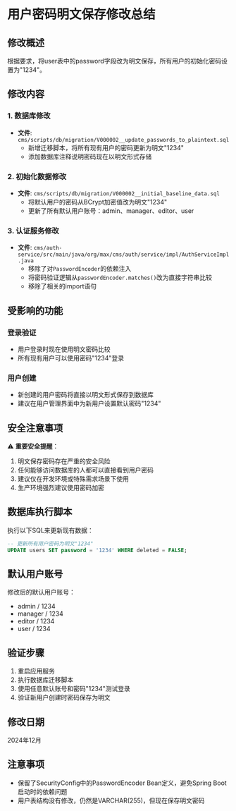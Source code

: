 # 用户密码明文保存修改总结

## 修改概述
根据要求，将user表中的password字段改为明文保存，所有用户的初始化密码设置为"1234"。

## 修改内容

### 1. 数据库修改
- **文件**: `cms/scripts/db/migration/V000002__update_passwords_to_plaintext.sql`
  - 新增迁移脚本，将所有现有用户的密码更新为明文"1234"
  - 添加数据库注释说明密码现在以明文形式存储

### 2. 初始化数据修改
- **文件**: `cms/scripts/db/migration/V000002__initial_baseline_data.sql`
  - 将默认用户的密码从BCrypt加密值改为明文"1234"
  - 更新了所有默认用户账号：admin、manager、editor、user

### 3. 认证服务修改
- **文件**: `cms/auth-service/src/main/java/org/max/cms/auth/service/impl/AuthServiceImpl.java`
  - 移除了对`PasswordEncoder`的依赖注入
  - 将密码验证逻辑从`passwordEncoder.matches()`改为直接字符串比较
  - 移除了相关的import语句

## 受影响的功能

### 登录验证
- 用户登录时现在使用明文密码比较
- 所有现有用户可以使用密码"1234"登录

### 用户创建
- 新创建的用户密码将直接以明文形式保存到数据库
- 建议在用户管理界面中为新用户设置默认密码"1234"

## 安全注意事项

⚠️ **重要安全提醒**：
1. 明文保存密码存在严重的安全风险
2. 任何能够访问数据库的人都可以直接看到用户密码
3. 建议仅在开发环境或特殊需求场景下使用
4. 生产环境强烈建议使用密码加密

## 数据库执行脚本

执行以下SQL来更新现有数据：
```sql
-- 更新所有用户密码为明文"1234"
UPDATE users SET password = '1234' WHERE deleted = FALSE;
```

## 默认用户账号

修改后的默认用户账号：
- admin / 1234
- manager / 1234  
- editor / 1234
- user / 1234

## 验证步骤

1. 重启应用服务
2. 执行数据库迁移脚本
3. 使用任意默认账号和密码"1234"测试登录
4. 验证新用户创建时密码保存为明文

## 修改日期
2024年12月

## 注意事项
- 保留了SecurityConfig中的PasswordEncoder Bean定义，避免Spring Boot启动时的依赖问题
- 用户表结构没有修改，仍然是VARCHAR(255)，但现在保存明文密码